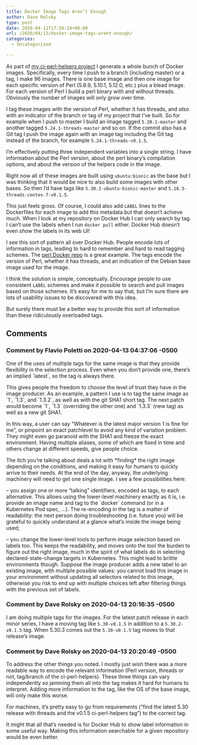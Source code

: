 ```yaml
---
title: Docker Image Tags Aren’t Enough
author: Dave Rolsky
type: post
date: 2020-04-11T17:50:24+00:00
url: /2020/04/11/docker-image-tags-arent-enough/
categories:
  - Uncategorized

---
```

As part of [my ci-perl-helpers project][1] I generate a whole bunch of Docker images. Specifically, every time I push to a branch (including master) or a tag, I make 96 images. There is one base image and then one image for each specific version of Perl (5.8.9, 5.10.1, 5.12.0, etc.) plus a blead image. For each version of Perl I build a perl binary with and without threads. Obviously the number of images will only grow over time.

I tag these images with the version of Perl, whether it has threads, and _also_ with an indicator of the branch or tag of my project that I&#8217;ve built. So for example when I push to master I build an image tagged `5.30.1-master` and another tagged `5.24.1-threads-master` and so on. If the commit also has a Git tag I push the image again with an image tag including the Git tag instead of the branch, for example `5.24.1-threads-v0.1.5`.

I&#8217;m effectively putting three independent variables into a single string. I have information about the Perl version, about the perl binary&#8217;s compilation options, and about the version of the helpers code in the image.

Right now all of these images are built using `ubuntu:bionic` as the base but I was thinking that it would be nice to also build some images with other bases. So then I&#8217;d have tags like `5.30.1-ubuntu-bionic-master` and `5.18.3-threads-centos-7-v0.1.5`.

This just feels gross. Of course, I could also add `LABEL` lines to the Dockerfiles for each image to add this metadata but that doesn&#8217;t achieve much. When I look at my repository on Docker Hub I can only search by tag. I can&#8217;t use the labels when I run `docker pull` either. Docker Hub doesn&#8217;t even _show_ the labels in its web UI!

I see this sort of pattern all over Docker Hub. People encode lots of information in tags, leading to hard to remember and hard to read tagging schemes. The [perl Docker repo][2] is a great example. The tags encode the version of Perl, whether it has threads, and an indication of the Debian base image used for the image.

I think the solution is simple, conceptually. Encourage people to use consistent `LABEL` schemes and make it possible to search and pull images based on those schemes. It&#8217;s easy for me to say that, but I&#8217;m sure there are lots of usability issues to be discovered with this idea.

But surely there must be a better way to provide this sort of information than these ridiculously overloaded tags.

 [1]: https://github.com/houseabsolute/ci-perl-helpers/
 [2]: https://hub.docker.com/_/perl

## Comments

### Comment by Flavio Poletti on 2020-04-13 04:37:06 -0500
One of the uses of multiple tags for the same image is that they provide flexibility in the selection process. Even when you don&#8217;t provide one, there&#8217;s an implied \`latest\`, so the tag is always there.

This gives people the freedom to choose the level of trust they have in the image producer. As an example, a pattern I use is to tag the same image as \`1\`, \`1.3\`, and \`1.3.2\`, as well as with the git SHA1 short tag. The next patch would become \`1\`, \`1.3\` (overriding the other one) and \`1.3.3\` (new tag) as well as a new git SHA1.

In this way, a user can say &#8220;Whatever is the latest major version 1 is fine for me&#8221;, or pinpoint an exact patchlevel to avoid any kind of variation problem. They might even go paranoid with the SHA1 and freeze the exact environment. Having multiple aliases, some of which are fixed in time and others change at different speeds, give people choice.

The itch you&#8217;re talking about deals a lot with \*finding\* the right image depending on the conditions, and making it easy for humans to quickly arrive to their needs. At the end of the day, anyway, the underlying machinery will need to get one single image. I see a few possibilities here:

&#8211; you assign one or more &#8220;talking&#8221; identifiers, encoded as tags, to each alternative. This allows using the lower-level machinery exactly as it is, i.e. provide an image name and tag to the \`docker\` command (or in a Kubernetes Pod spec, &#8230;). The re-encoding in the tag is a matter of readability: the next person doing troubleshooting (i.e. future you) will be grateful to quickly understand at a glance what&#8217;s inside the image being used;

&#8211; you change the lower-level tools to perform image selection based on labels too. This keeps the readability, and moves onto the tool the burden to figure out the right image, much in the spirit of what labels do in selecting declared-state-change targets in Kubernetes. This might lead to brittle environments though. Suppose the image producer adds a new label to an existing image, with multiple possible values: you cannot load this image in your environment without updating all selectors related to this image, otherwise you risk to end up with multiple choices left after filtering things with the previous set of labels.

### Comment by Dave Rolsky on 2020-04-13 20:16:35 -0500
I am doing multiple tags for the images. For the latest patch release in each minor series, I have a moving tag like `5.30-v0.1.5` in addition to a `5.30.2-v0.1.5` tag. When 5.30.3 comes out the `5.30-v0.1.5` tag moves to that release&#8217;s image.

### Comment by Dave Rolsky on 2020-04-13 20:20:49 -0500
To address the other things you noted. I mostly just wish there was a more readable way to encode the relevant information (Perl version, threads or not, tag/branch of the ci-perl-helpers). These three things can vary independently so jamming them all into the tag makes it hard for humans to interpret. Adding more information to the tag, like the OS of the base image, will only make this worse.

For machines, it&#8217;s pretty easy to go from requirements (&#8220;find the latest 5.30 release with threads and the v0.1.5 ci-perl-helpers tag&#8221;) to the correct tag.

It might that all that&#8217;s needed is for Docker Hub to show label information in some useful way. Making this information searchable for a given repository would be even better.